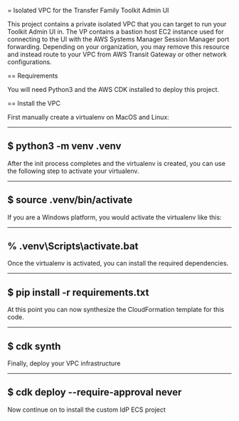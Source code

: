= Isolated VPC for the Transfer Family Toolkit Admin UI

This project contains a private isolated VPC that you can target to run your Toolkit Admin UI in.
The VP contains a bastion host EC2 instance
used for connecting to the UI with the AWS Systems Manager Session Manager port forwarding.
Depending on your organization,
you may remove this resource and instead route to your VPC from AWS Transit Gateway or other network configurations.

== Requirements

You will need Python3 and the AWS CDK installed to deploy this project. 

== Install the VPC

First manually create a virtualenv on MacOS and Linux:

----
$ python3 -m venv .venv
----

After the init process completes and the virtualenv is created, you can use the following
step to activate your virtualenv.

----
$ source .venv/bin/activate
----

If you are a Windows platform, you would activate the virtualenv like this:

----
% .venv\Scripts\activate.bat
----

Once the virtualenv is activated, you can install the required dependencies.

----
$ pip install -r requirements.txt
----

At this point you can now synthesize the CloudFormation template for this code.

----
$ cdk synth
----

Finally, deploy your VPC infrastructure

----
$ cdk deploy --require-approval never
----

Now continue on to install the custom IdP ECS project